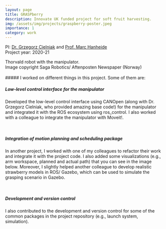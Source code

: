 ```yaml
---
layout: page
title: GRASPberry
description: Innovate UK funded project for soft fruit harvesting.
img: /assets/img/projects/graspberry-poster.jpeg
importance: 1
category: work
---
```


PI: <a href="https://staff.lincoln.ac.uk/gcielniak" target="blank">Dr. Grzegorz Cielniak</a> and <a href="https://staff.lincoln.ac.uk/mhanheide" target="blank">Prof. Marc Hanheide</a><br>
Project year: 2020-21

<div class="row justify-content-md-center">
    <div class="col-lg-8">
        <img class="img-fluid rounded z-depth-1" src="{{ '/assets/img/projects/graspberry-poster.jpeg' | relative_url }}" alt="" data-zoomable title="graspberry-poster"/>
    </div>
</div>
<div class="caption">
    Thorvald robot with the manipulator. <br>
    Image copyright Saga Robotics/ Aftenposten Newspaper (Norway)
</div>

<br>
##### I worked on different things in this project. Some of them are:

<br>

##### Low-level control interface for the manipulator

Developed the low-level control interface using CANOpen (along with Dr. Grzegorz Cielniak, who provided amazing base code!) for the manipulator and integrated it with the ROS ecosystem using ros_control. I also worked with a colleague to integrate the manipulator with Moveit!.

<div class="row justify-content-md-center">
    <div class="col-lg-6">
        <img class="img-fluid rounded z-depth-1" src="{{ '/assets/img/projects/graspberry-robot.gif' | relative_url }}" alt="" data-zoomable title="graspberry-robot"/>
    </div>
</div>

<br>

##### Integration of motion planning and scheduling package 

In another project, I worked with one of my colleagues to refactor their work and integrate it with the project code. I also added some visualizations (e.g., arm workspace, planned and actual path) that you can see in the image below. Moreover, I slightly helped another colleague to develop realistic strawberry models in ROS/ Gazebo, which can be used to simulate the grasping scenario in Gazebo.

<div class="row justify-content-md-center">
    <div class="col-lg-8">
        <img class="img-fluid rounded z-depth-1" src="{{ '/assets/img/projects/graspberry-planning-demo.gif' | relative_url }}" alt="" data-zoomable title="graspberry-planning-demo"/>
    </div>
</div>

<br>

##### Development and version control

I also contributed to the development and version control for some of the common packages in the project repository (e.g., launch system, simulation).

